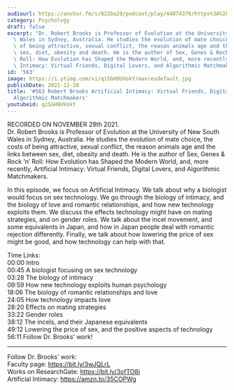 ```yaml
---
audiourl: https://anchor.fm/s/822ba20/podcast/play/44074370/https%3A%2F%2Fd3ctxlq1ktw2nl.cloudfront.net%2Fstaging%2F2021-10-29%2F59d87a3d-767c-9d48-74d9-01f13a5b59b7.m4a
category: Psychology
draft: false
excerpt: "Dr. Robert Brooks is Professor of Evolution at the University of New South\
  \ Wales in Sydney, Australia. He studies the evolution of mate choice, the costs\
  \ of being attractive, sexual conflict, the reason animals age and the links between\
  \ sex, diet, obesity and death. He is the author of Sex, Genes & Rock \u2018n\u2019\
  \ Roll: How Evolution has Shaped the Modern World, and, more recently, Artificial\
  \ Intimacy: Virtual Friends, Digital Lovers, and Algorithmic Matchmakers."
id: '563'
image: https://i.ytimg.com/vi/qiSGH9UVokY/maxresdefault.jpg
publishDate: 2021-12-20
title: '#563 Robert Brooks Artificial Intimacy: Virtual Friends, Digital Lovers, and
  Algorithmic Matchmakers'
youtubeid: qiSGH9UVokY
---
```

<div class="timelinks">

RECORDED ON NOVEMBER 29th 2021.  
Dr. Robert Brooks is Professor of Evolution at the University of New South Wales in Sydney, Australia. He studies the evolution of mate choice, the costs of being attractive, sexual conflict, the reason animals age and the links between sex, diet, obesity and death. He is the author of Sex, Genes & Rock ‘n’ Roll: How Evolution has Shaped the Modern World, and, more recently, Artificial Intimacy: Virtual Friends, Digital Lovers, and Algorithmic Matchmakers.

In this episode, we focus on Artificial Intimacy. We talk about why a biologist would focus on sex technology. We go through the biology of intimacy, and the biology of love and romantic relationships, and how new technology exploits them. We discuss the effects technology might have on mating strategies, and on gender roles. We talk about the incel movement, and some equivalents in Japan, and how in Japan people deal with romantic rejection differently. Finally, we talk about how lowering the price of sex might be good, and how technology can help with that.

Time Links:  
<time>00:00</time> Intro  
<time>00:45</time> A biologist focusing on sex technology  
<time>03:28</time> The biology of intimacy  
<time>09:59</time> How new technology exploits human psychology  
<time>18:06</time> The biology of romantic relationships and love  
<time>24:05</time> How technology impacts love  
<time>28:20</time> Effects on mating strategies  
<time>33:22</time> Gender roles  
<time>38:12</time> The incels, and their Japanese equivalents  
<time>49:12</time> Lowering the price of sex, and the positive aspects of technology  
<time>56:11</time> Follow Dr. Brooks’ work!

---

Follow Dr. Brooks’ work:  
Faculty page: https://bit.ly/3wJQLrL  
Works on ResearchGate: https://bit.ly/3ofTO8j  
Artificial Intimacy: https://amzn.to/35COPWg
</div>

